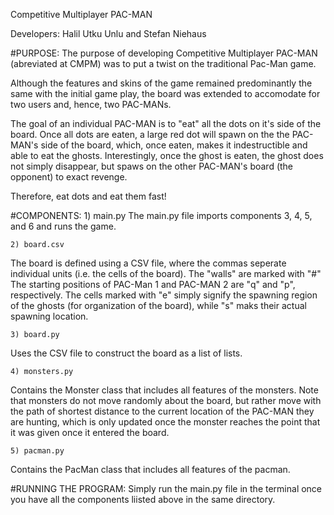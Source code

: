 Competitive Multiplayer PAC-MAN

Developers: Halil Utku Unlu and Stefan Niehaus

#PURPOSE:
The purpose of developing Competitive Multiplayer PAC-MAN (abreviated at CMPM) was to put a twist on the traditional Pac-Man game. 

Although the features and skins of the game remained predominantly the same with the initial game play, the board was extended to accomodate for two users and, hence, two PAC-MANs. 

The goal of an individual PAC-MAN is to "eat" all the dots on it's side of the board. Once all dots are eaten, a large red dot will spawn on the the PAC-MAN's side of the board, which, once eaten, makes it indestructible and able to eat the ghosts. Interestingly, once the ghost is eaten, the ghost does not simply disappear, but spaws on the other PAC-MAN's board (the opponent) to exact revenge. 

Therefore, eat dots and eat them fast!

#COMPONENTS:
	1) main.py
The main.py file imports components 3, 4, 5, and 6 and runs the game.

	2) board.csv
The board is defined using a CSV file, where the commas seperate individual units (i.e. the cells of the board). The "walls" are marked with "#" The starting positions of PAC-Man 1 and PAC-MAN 2 are "q" and "p", respectively.
The cells marked with "e" simply signify the spawning region of the ghosts (for organization of the board), while "s" maks their actual spawning location.

	3) board.py 
Uses the CSV file to construct the board as a list of lists.

	4) monsters.py
Contains the Monster class that includes all features of the monsters. Note that monsters do not move randomly about the board, but rather move with the path of shortest distance to the current location of the PAC-MAN they are hunting, which is only updated once the monster reaches the point that it was given once it entered the board.

	5) pacman.py
Contains the PacMan class that includes all features of the pacman.

#RUNNING THE PROGRAM:
Simply run the main.py file in the terminal once you have all the components liisted above in the same directory.

